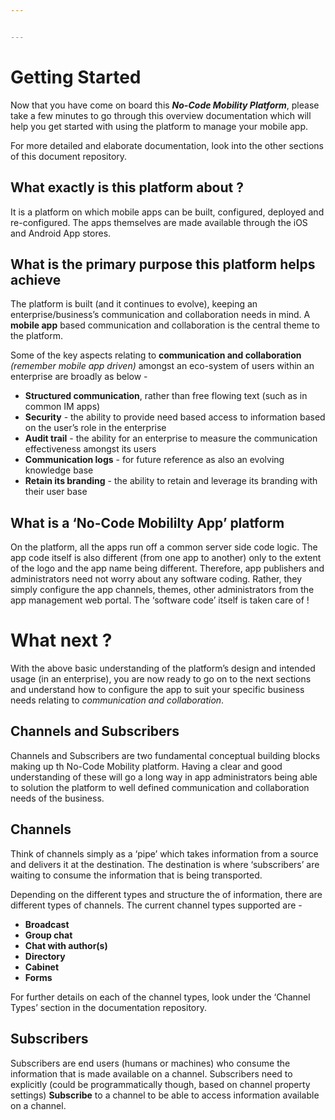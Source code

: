 ```yaml
---


---
```


<h1 id="getting-started">Getting Started</h1>
<p>Now that you have come on board this <em><strong>No-Code Mobility Platform</strong></em>, please take a few minutes to go through this overview documentation which will help you get started with using the platform to manage your mobile app.</p>
<p>For more detailed and elaborate documentation, look into the other sections of this document repository.</p>
<h2 id="what-exactly-is-this-platform-about-">What exactly is this platform about ?</h2>
<p>It is a platform on which mobile apps can be built, configured, deployed and re-configured. The apps themselves are made available through the iOS and Android App stores.</p>
<h2 id="what-is-the-primary-purpose-this-platform-helps-achieve">What is the primary purpose this platform helps achieve</h2>
<p>The platform is built (and it continues to evolve), keeping an enterprise/business’s communication and collaboration needs in mind. A <strong>mobile app</strong> based communication and collaboration is the central theme to the platform.</p>
<p>Some of the key aspects relating to <strong>communication and collaboration</strong> <em>(remember mobile app driven)</em> amongst an eco-system of users within an enterprise are broadly as below -</p>
<ul>
<li><strong>Structured communication</strong>, rather than free flowing text (such as in common IM apps)</li>
<li><strong>Security</strong> - the ability to provide need based access to information based on the user’s role in the enterprise</li>
<li><strong>Audit trail</strong> - the ability for an enterprise to measure the communication effectiveness amongst its users</li>
<li><strong>Communication logs</strong> - for future reference as also an evolving knowledge base</li>
<li><strong>Retain its branding</strong> - the ability to retain and leverage its branding with their user base</li>
</ul>
<h2 id="what-is-a-no-code-mobililty-app-platform">What is a ‘No-Code Mobililty App’ platform</h2>
<p>On the platform, all the apps run off a common server side code logic. The app code itself is also different (from one app to another) only to the extent of the logo and the app name being different. Therefore, app publishers and administrators need not worry about any software coding. Rather, they simply configure the app channels, themes, other administrators from the app management web portal. The ‘software code’ itself is taken care of !</p>
<h1 id="what-next-">What next ?</h1>
<p>With the above basic understanding of the platform’s design and intended usage (in an enterprise), you are now ready to go on to the next sections and understand how to configure the app to suit your specific business needs relating to <em>communication and collaboration</em>.</p>
<h2 id="channels-and-subscribers">Channels and Subscribers</h2>
<p>Channels and Subscribers are two fundamental conceptual building blocks making up th No-Code Mobility platform. Having a clear and good understanding of these will go a long way in app administrators being able to solution the platform to well defined communication and collaboration needs of the business.</p>
<h2 id="channels">Channels</h2>
<p>Think of channels simply as a ‘pipe’ which takes information from a source and delivers it at the destination. The destination is where ‘subscribers’ are waiting to consume the information that is being transported.</p>
<p>Depending on the different types and structure the of information, there are different types of channels. The current channel types supported are -</p>
<ul>
<li><strong>Broadcast</strong></li>
<li><strong>Group chat</strong></li>
<li><strong>Chat with author(s)</strong></li>
<li><strong>Directory</strong></li>
<li><strong>Cabinet</strong></li>
<li><strong>Forms</strong></li>
</ul>
<p>For further details on each of the channel types, look under the ‘Channel Types’ section in the documentation repository.</p>
<h2 id="subscribers">Subscribers</h2>
<p>Subscribers are end users (humans or machines) who consume the information that is made available on a channel. Subscribers need to explicitly (could be programmatically though, based on channel property settings) <strong>Subscribe</strong> to a channel to be able to access information available on a channel.</p>

